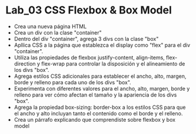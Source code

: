 # Lab_03 CSS Flexbox & Box Model

- Crea una nueva página HTML
- Crea un div con la clase "container"
- Dentro del div "container", agrega 3 divs con la clase "box"
- Apllica CSS a la página que establezca el display como "flex" para el div "container".
- Utiliza las propiedades de flexbox justify-content, align-items, flex-direction y flex-wrap para controlar la disposición y el alineamiento de los divs "box".
- Agrega estilos CSS adicionales para establecer el ancho, alto, margen, borde y relleno para cada uno de los divs "box".
- Experimenta con diferentes valores para el ancho, alto, margen, borde y relleno para ver cómo afectan el tamaño y la apariencia de los divs "box".
- Agrega la propiedad box-sizing: border-box a los estilos CSS para que el ancho y alto incluyan tanto el contenido como el borde y el relleno.
- Crea un párrafo explicando que comprendiste sobre flexbox y box model
